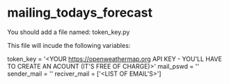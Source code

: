 # mailing_todays_forecast

You should add a file named: token_key.py

This file will incude the following variables:

token_key = '<YOUR https://openweathermap.org API KEY - YOU'LL HAVE TO CREATE AN ACOUNT (IT'S FREE OF CHARGE)>'
mail_pswd = '<YOUR GMAIL PASSWORD>'
sender_mail = '<YOUR GMAIL>'
reciver_mail = ['<LIST OF EMAIL'S>']
